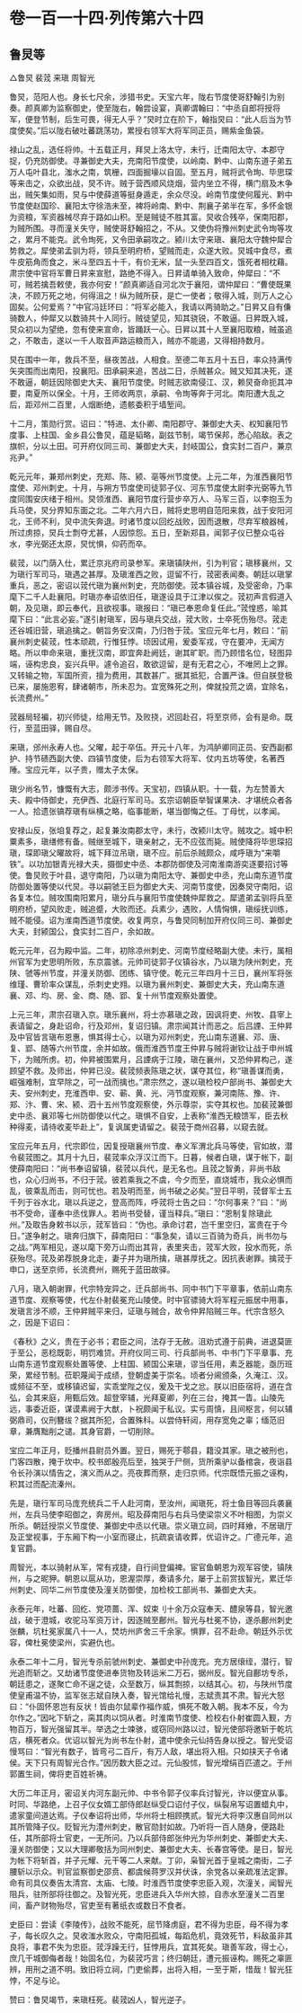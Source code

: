 # 卷一百一十四·列传第六十四

## 鲁炅等

△鲁炅 裴茙 来瑱 周智光

鲁炅，范阳人也。身长七尺余，涉猎书史。天宝六年，陇右节度使哥舒翰引为别奏。颜真卿为监察御史，使至陇右，翰尝设宴，真卿谓翰曰：“中丞自郎将授将军，便登节制，后生可畏，得无人乎？”炅时立在阶下，翰指炅曰：“此人后当为节度使矣。”后以陇右破吐蕃跳荡功，累授右领军大将军同正员，赐紫金鱼袋。

禄山之乱，选任将帅。十五载正月，拜炅上洛太守，未行，迁南阳太守、本郡守捉，仍充防御使。寻兼御史大夫，充南阳节度使，以岭南、黔中、山南东道子弟五万人屯叶县北，滍水之南，筑栅，四面掘壕以自固。至五月，贼将武令珣、毕思琛等来击之，众欲出战，炅不许。贼于营西顺风烧烟，营内坐立不得，横门扇及木争出，贼矢集如雨，炅与中使薛道等挺身遁走，余众尽没。岭南节度使何履光、黔中节度使赵国珍、襄阳太守徐浩未至，裨将岭南、黔中、荆襄子弟半在军，多怀金银为资粮，军资器械尽弃于路如山积。至是贼徒不胜其富。炅收合残卒，保南阳郡，为贼所围。寻而潼关失守，贼使哥舒翰招之，不从。又使伪将豫州刺史武令珣等攻之，累月不能克。武令珣死，又令田承嗣攻之。颍川太守来瑱、襄阳太守魏仲犀合势救之。犀使弟孟驯为将，领兵至明府桥，望贼而走，众遂大败。炅城中食尽，煮牛皮筋角而食之，米斗至四五十千，有价无米，鼠一头至四百文，饿死者相枕藉。肃宗使中官将军曹日昇来宣慰，路绝不得入。日昇请单骑入致命，仲犀曰：“不可，贼若擒吾敕使，我亦何安！”颜真卿适自河北次于襄阳，谓仲犀曰：“曹使既果决，不顾万死之地，何得沮之！纵为贼所获，是亡一使者；敬得入城，则万人之心固矣。公何爱焉？”中官冯廷环曰：“将军必能入，我请以两骑助之。”日昇又自有傔骑数人，仲犀又以数骑共十人同行。贼徒望见，知其骁锐，不敢逼。日昇既入城，炅众初以为望绝，忽有使来宣命，皆踊跃一心。日昇以其十人至襄阳取粮，贼虽追之，不敢击，遂以一千人取音声路运粮而入，贼亦不能遏，又得相持数月。

炅在围中一年，救兵不至，昼夜苦战，人相食。至德二年五月十五日，率众持满传矢突围而出南阳，投襄阳。田承嗣来追，苦战二日，杀贼甚众。贼又知其决死，遂不敢逼，朝廷因除御史大夫、襄阳节度使。时贼志欲南侵江、汉，赖炅奋命扼其冲要，南夏所以保全。十月，王师收两京，承嗣、令珣等奔于河北。南阳遭大乱之后，距邓州二百里，人烟断绝，遗骸委积于墙堑间。

十二月，策勋行赏。诏曰：“特进、太仆卿、南阳郡守、兼御史大夫、权知襄阳节度事、上柱国、金乡县公鲁炅，蕴是韬略，副兹节制，竭节保邦，悉心陷敌。表之旗帜，分以土田。可开府仪同三司、兼御史大夫，封岐国公，食实封二百户，兼京兆尹。”

乾元元年，兼郑州刺史，充郑、陈、颍、亳等州节度使。上元二年，为淮西襄阳节度使、邓州刺史。十月，与朔方节度使司徒郭子仪、河东节度使太尉李光弼等九节度同围安庆绪于相州。炅领淮西、襄阳节度行营步卒万人、马军三百，以李抱玉为兵马使，炅分界知东面之北。二年六月六日，贼将史思明自范阳来救，战于安阳河北，王师不利，炅中流矢奔退。时诸节度以回纥战败，因而退散，尽弃军粮器械，所过虏掠，炅兵士剽夺尤甚，人因惊怨。五日，至新郑县，闻郭子仪已整众屯谷水，李光弼还太原，炅忧惧，仰药而卒。

裴茙，以门荫入仕，累迁京兆府司录参军。来瑱镇陕州，引为判官；瑱移襄州，又为瑱行军司马，瑱遇之甚厚。及瑱淮西之败，逗留不行，茙密表闻奏。朝廷以瑱掌重兵，恶之，密诏以茙代瑱为襄州刺史，充防御使。茙本镇谷城，及受密命，乃率麾下二千人赴襄阳。时瑱亦奉诏依旧任，瑱遂设具于江津以俟之。茙初声言假道入朝，及见瑱，即云奉代，且欲视事。瑱报曰：“瑱已奉恩命复任此。”茙惶惑，喻其麾下曰：“此言必妄。”遂引射瑱军，因与瑱兵交战，茙大败，士卒死伤殆尽。茙走还谷城旧营，瑱追擒之。朝旨务安汉南，乃归咎于茙。宝应元年七月，敕曰：“前襄州刺史裴茙，性本顽疏，行惟狂悖。顷因试用，爰委军戎，守在要冲，无闻方略。所以申命来瑱，重抚汉南，即宜奔赴阙廷，谢其旷职。而乃顾惜名位，轻图异端，诬构忠良，妄兴兵甲。遽令追召，敢欲逗留，是有无君之心，不唯罔上之罪。又转输之物，军国所资，擅为费用，其数甚广。据其抵犯，合置严诛。但自朕登极已来，屡施恩宥，肆诸朝市，所未忍为。宜宽殊死之刑，俾就投荒之谪，宜除名，长流费州。”

茙器局轻褊，初兴师徒，给用无节。及败挠，迟回赴召，将至京师，会有是命。既行，至蓝田驿，赐自尽。

来瑱，邠州永寿人也。父曜，起于卒伍。开元十八年，为鸿胪卿同正员、安西副都护、持节碛西副大使、四镇节度使，后为右领军大将军、仗内五坊等使，名著西陲。宝应元年，以子贵，赠太子太保。

瑱少尚名节，慷慨有大志，颇涉书传。天宝初，四镇从职。十一载，为左赞善大夫、殿中侍御史，充伊西、北庭行军司马。玄宗诏朝臣举智谋果决、才堪统众者各一人。拾遗张镐荐瑱有纵横之略，临事能断，堪当御悔之任。丁母忧，以孝闻。

安禄山反，张垍复荐之，起复兼汝南郡太守，未行，改颍川太守。贼攻之。城中积粟素多，瑱缮修有备。贼继至城下，瑱亲射之，无不应弦而毙。贼使降将毕思琛招瑱，琛即瑱父曜故将，城下拜泣吊瑱，瑱不应。前后杀贼颇众，咸呼瑱为“来嚼铁”。以功加银青光禄大夫，摄御史中丞、本郡防御使及河南淮南游奕逐要招讨等使。鲁炅败于叶县，退守南阳，乃以瑱为南阳太守、兼御史中丞，充山南东道节度防御处置等使以代炅。寻以嗣虢王巨为御史大夫、河南节度使，因奏炅守南阳，诏各复本位。贼攻围南阳累月，瑱分兵与襄阳节度使魏仲犀救之。犀遣弟孟驯将兵至明府桥，望风败走，贼追蹙，大败而还。兵素少，遇败，人情恟惧，瑱绥抚训练，贼不能侵。诏为淮南西道节度使。收复两京，与鲁炅同制加开府仪同三司、兼御史大夫，封颍国公，食实封二百户，余如故。

乾元元年，召为殿中监。二年，初除凉州刺史、河南节度经略副大使。未行，属相州官军为史思明所败，东京震骇。元帅司徒郭子仪镇谷水，乃以瑱为陕州刺史，充陕、虢等州节度，并潼关防御、团练、镇守使。乾元三年四月十三日，襄州军将张维瑾、曹玠率众谋乱，杀刺史史翙。以瑱为襄州刺史、兼御史大夫，充山南东道襄、邓、均、房、金、商、随、郢、复十州节度观察处置使。

上元三年，肃宗召瑱入京。瑱乐襄州，将士亦慕瑱之政，因讽将吏、州牧、县宰上表请留之，身赴诏命，行及邓州，复诏归镇。肃宗闻其计而恶之。后吕諲、王仲昇及中官皆言瑱布恩惠，惧其得士心，以瑱为邓州刺史，充山南东道襄、邓、唐、复、郢、随等六州节度，余并如故。俄而淮西节度王仲昇与贼将谢钦让战于申州城下，为贼所虏。初，仲昇被围累月，吕諲病于江陵，瑱在襄州，又恐仲昇构己，遂顾望不救。及师出，仲昇已没。裴茙频表陈瑱之状，谋夺其位，称“瑱善谋而勇，崛强难制，宜早除之，可一战而擒也。”肃宗然之，遂以瑱检校户部尚书、兼御史大夫、安州刺史，充淮西申、安、蕲、黄、光、沔节度观察，兼河南陈、豫、许、郑、汴、曹、宋、颍、泗十五州节度观察使，外示尊崇，实夺其权也。加裴茙兼御史中丞、襄邓等七州防御使以代之。瑱惧不自安，上表称“淮西无粮馈军，臣去秋种得麦，请待收麦毕赴上”，复讽属吏请留之。裴茙于商州召募，以窥去就。

宝应元年五月，代宗即位，因复授瑱襄州节度、奉义军渭北兵马等使，官如故，潜令裴茙图之。其月十九日，裴茙率众浮汉江而下。日暮，候者白瑱，谋于帐下，副使薛南阳曰：“尚书奉诏留镇，裴茙以兵代，是无名也。且茙之智勇，非尚书敌也，众心归尚书，不归于茙。彼若乘我之不虞，今夕而至，直烧城市，我众必惧而乱，彼乘乱而击，则可忧也。若及明而至，尚书破之必矣。”翌日平明，茙督军士五千列于谷水北，瑱以兵逆之，登高而阵，呼茙将士告之曰：“尔何事来？”曰：“尚书不受命，谨奉中丞伐罪人。若尚书受替，谨当释兵。”瑱曰：“恩制复除瑱此州。”及取告身敕书以示，茙军皆曰：“伪也。承命讨君，岂千里空归，富贵在于今日。”遂争射之。瑱奔归旗下，薛南阳曰：“事急矣，请以三百骑为奇兵，尚书勿与之战。”两军相见，遂以麾下旁万山而出其背，表里夹击，茙军大败，投水而死，杀获殆尽。茙及弟荐脱身北走，妻子并为瑱所擒，瑱甚厚抚之。因抗表谢罪。擒茙于申口，送至京师，长流费州，赐死于蓝田故驿。

八月，瑱入朝谢罪，代宗特宠异之，迁兵部尚书、同中书门下平章事，依前山南东道节度、观察等使，代左仆射裴冕充山陵使。时中官骠骑大将军程元振居中用事，发瑱言涉不顺，王仲昇贼平来归，证瑱与贼合，故令仲昇陷贼三年。代宗含怒久之，因是下诏曰：

《春秋》之义，贵在于必书；君臣之间，法存于无赦。沮劝式遵于前典，进退莫匪于至公，恶稔既彰，明罚难贷。开府仪同三司、行兵部尚书、中书门下平章事、充山南东道节度观察处置等使、上柱国、颍国公来瑱，谬当任用，素乏器能，亟历班荣，累经节制。莅职蔑闻于成绩，登朝虚美于崇名。顷者分阃颁条，久淹江、汉。或频征不至，或移镇迟留，实乖堂陛之仪，爰及干戈之忿。朕以旧臣宿将，道在含弘，会其来庭，用甄后效。超登宰辅，光拜夏卿，列在三台，掩其一眚。山陵先远，事委近臣，谋谟素阙于大猷，卜祝颇闻于私议。实亏周慎，且间枢言，何以辅弼鼎司，仪刑簪绂？据其所犯，合置殊科。以尝侍轩闼，用存宽免之辜；缅范旧章，兼膺黜削之谴。其身官爵，一切削除。

宝应二年正月，贬播州县尉员外置。翌日，赐死于鄠县，籍没其家。瑱之被刑也，门客四散，掩于坎中。校书郎殷亮后至，独哭于尸侧，货所乘驴以备棺衾，夜诣县令长孙演以情告之，演义而从之。亮夜葬而祭，走归京师。代宗既悟元振之诬构，积其过而配流溱州。

先是，瑱行军司马庞充统兵二千人赴河南，至汝州，闻瑱死，将士鱼目等回兵袭襄州，左兵马使李昭御之，奔房州。昭及薛南阳与右兵马使梁崇义不叶相图，为崇义所杀。朝廷授崇义节度使、兼御史中丞以代瑱。崇义瑱立祠，四时拜飨，不居瑱厅及正堂视事，于东厢下构一小室而寝止，抗疏哀请收葬，优诏许之。广德元年，追复官爵。

周智光，本以骑射从军，常有戎捷，自行间登偏裨。宦官鱼朝恩为观军容使，镇陕州，与之昵狎。朝恩以扈从功，恩渥崇厚，奏请多允，屡于上前赏拔智光，累迁华州刺史、同华二州节度使及潼关防御使，加检校工部尚书、兼御史大夫。

永泰元年，吐蕃、回纥、党项蔷、浑、奴束刂十余万众寇奉天、醴泉等县，智光邀战，破于澄城，收驼马军资万计，因逐贼至鄜州。智光与杜冕不协，遂杀鄜州刺史张麟，坑杜冕家属八十一人，焚坊州庐舍三千余家。惧罪，召不赴命。朝廷外示优容，俾杜冕使梁州，实避仇也。

永泰二年十二月，智光专杀前虢州刺史、兼御史中孙庞充。充方居缞绖，潜行，智光追而斩之。又劫诸节度使进奉货物及转运米二万石，据州反。智光自鄜坊专杀，朝廷患之，遂聚亡命不逞之徒，众至数万，纵其剽掠，以结其心。初，与陕州节度使皇甫温不协，监军张志斌自陕入奏，智光馆给礼慢，志斌责其不肃。智光大怒曰：“仆固怀恩岂有反状！皆由尔鼠辈作福作威，惧死不敢入朝。我本不反，今为尔作之。”因叱下斩之，脔其肉以饲从者。时淮南节度使、检校右仆射崔圆入觐，方物百万，智光强留其半。举选之士竦骇，或窃同州路以过，智光使部将邀斩于乾坑店，横死者众。优诏以智光为尚书左仆射，遣中使余元仙持告身以授之。智光受诏慢骂曰：“智光有数子，皆弯弓二百斤，有万人敌，堪出将入相。只如挟天子令诸侯。天下只有周智光合作。”因历数大臣之过。元仙股怵，智光增绢百匹遣之。于州郭置生祠，俾将吏百姓祈祷。

大历二年正月，密诏关内河东副元帅、中书令郭子仪率兵讨智光，许以便宜从事。时同、华路绝，上召子仪女婿工部侍郎赵纵受口诏付子仪，纵裂帛写诏置蜡丸中，遣家童间道达焉。子仪奉诏将出师，华州将士相顾携贰。智光大将李汉惠自同州以其所管降子仪。贬智光为澧州刺史，散官勋封如故。乃听将一百人随身，便路赴任，其所部将士官吏，一无所问。乃以兵部侍郎张仲光为华州刺史、兼御史大夫、潼关防御使；又以大理卿敬括为同州刺史、兼御史大夫、长春宫等使。是日，智光为帐下将斩首，并子元耀、元干等二人来献。丁卯，枭智光首于皇城之南街，二子腰斩以示众。判官监察御史邵贲、都虞候蒋罗汉并伏诛，余党各以亲疏准法定罪。命有司具仪奏告太清宫、太庙、七陵。时淮西节度使李忠臣入观，次潼关，闻智光阻兵，驻所部将往御之。及智光死，忠臣进兵入华州大掠，自赤水至潼关二百里间，畜产财物殆尽，官吏至有著纸衣或数日不食者。

史臣曰：尝读《李陵传》，战败不能死，屈节降虏庭，君不得为忠臣，母不得为孝子，每长叹久之。炅收滍水败众，守南阳孤城，每蹈危机，竟效死节，料敌虽非其良将，事君不失为忠臣。茙浮躁无行，狂悖用兵，宜其死矣。瑱善军政，得士心，庶几干城御侮者哉！始固名位，为裴茙巧言；终归朝廷，遭元振诬构。赐死之辜匪辨，用刑之道不明。致旧将立祠，门吏偷葬，出将入相，一至于斯，惜哉！智光狂悖，不足与论。

赞曰：鲁炅竭节，来瑱枉死。裴茙凶人，智光逆子。
